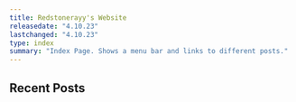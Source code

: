 ```yaml
---
title: Redstonerayy's Website
releasedate: "4.10.23"
lastchanged: "4.10.23"
type: index
summary: "Index Page. Shows a menu bar and links to different posts."
---
```


## Recent Posts
